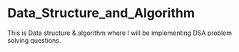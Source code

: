 # Data_Structure_and_Algorithm
This is Data structure &amp; algorithm where I will be implementing DSA problem solving questions.
